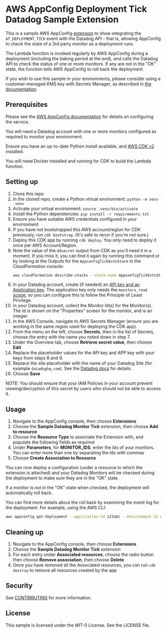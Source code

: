 # AWS AppConfig Deployment Tick Datadog Sample Extension

This is a sample AWS AppConfig
[extension](https://docs.aws.amazon.com/appconfig/latest/userguide/working-with-appconfig-extensions-about.html)
to show integrating the `AT_DEPLOYMENT_TICK` event with the Datadog API - that
is, allowing AppConfig to check the state of a 3rd party monitor as a
deployment runs.

The Lambda function is invoked regularly by AWS AppConfig during a deployment
(including the baking period at the end), and calls the Datadog API to check
the status of one or more monitors. If any are not in the "OK" state, the
function tells AWS AppConfig to roll back the deployment.

If you wish to use this sample in your environments, please consider using a
customer-managed KMS key with Secrets Manager, as described in [the
documentation](https://docs.aws.amazon.com/secretsmanager/latest/userguide/security-encryption.html).

## Prerequisites

Please see the [AWS AppConfig
documentation](https://docs.aws.amazon.com/appconfig/latest/userguide/what-is-appconfig.html)
for details on configuring the service.

You will need a Datadog account with one or more monitors configured as
required to monitor your environment.

Ensure you have an up-to-date Python install available, and [AWS CDK
v2](https://docs.aws.amazon.com/cdk/v2/guide/home.html) installed.

You will need Docker installed and running for CDK to build the Lambda
function.

## Setting up

1. Clone this repo
2. In the cloned repo, create a Python virtual environment: `python -m venv .venv`
3. Activate your virtual environment: `source .venv/bin/activate`
4. Install the Python dependencies: `pip install -r requirements.txt`
5. Ensure you have suitable AWS credentials configured in your environment
6. If you have not bootstrapped this AWS account/region for CDK previously, run
   `cdk bootstrap`. (It's safe to rerun if you're not sure.)
7. Deploy this CDK app by running `cdk deploy`. You only need to deploy it once
   per AWS Account/Region.
8. Note the value of the `ddsecret` output from CDK as you'll need it in a
   moment. If you miss it, you can find it again by running this command or by
   looking at the Outputs for the `AppconfigTickExtnStack` in the
   CloudFormation console:
   ```bash
   aws cloudformation describe-stacks --stack-name AppconfigTickExtnStack --query 'Stacks[0].Outputs[?OutputKey==`ddsecret`].OutputValue' --output text
   ```
9. In your Datadog account, create (if needed) an [API key and an
   Application key](https://docs.datadoghq.com/account_management/api-app-keys/).
   The application key only needs the `monitors_read`
   [scope](https://docs.datadoghq.com/account_management/api-app-keys/#scopes),
   so you can configure this to follow the Principle of Least Privilege.
10. In your Datadog account, collect the Monitor Id(s) for the Monitor(s). The
    Id is shown on the "Properties" screen for the monitor, and is an integer.
11. In the AWS Console, navigate to AWS Secrets Manager (ensure you are working
    in the same region used for deploying the CDK app).
12. From the menu on the left, choose **Secrets**, then in the list of Secrets,
    choose the entry with the name you noted down in step 7.
13. Under the Overview tab, choose **Retrieve secret value**, then choose
    **Edit**
14. Replace the placeholder values for the API key and APP key with your keys
    from steps 8 and 9.
15. Replace the site placeholder with the name of your Datadog Site (for example
    `datadoghq.com`). See the [Datadog docs](https://docs.datadoghq.com/getting_started/site/)
    for details.
16. Choose **Save**

NOTE: You should ensure that your IAM Policies in your account prevent
viewing/decryption of this secret by users who should not be able to access it.


## Usage

1. Navigate to the AppConfig console, then choose **Extensions**
2. Choose the **Sample Datadog Monitor Tick** extension, then choose **Add to
   resource**
3. Choose the **Resource Type** to associate the Extension with, and populate
   the following fields as required
4. Under **Parameters**, for **MONITOR_IDS**, enter the Ids of your monitors. You
   can enter more than one by separating the Ids with commas
5. Choose **Create Association to Resource**

You can now deploy a configuration (under a resource to which the extension is
attached) and your Datadog Monitors will be checked during the deployment to
make sure they are in the "OK" state.

If a monitor is not in the "OK" state when checked, the deployment will
automatically roll back.

You can find more details about the roll back by examining the event log for
the deployment. For example, using the AWS CLI:

```bash
aws appconfig get-deployment --application-id 123abc --environment-id 456def --query '[State,EventLog]' --deployment-number 1
```

## Cleaning up

1. Navigate to the AppConfig console, then choose **Extensions**
2. Choose the **Sample Datadog Monitor Tick** extension
3. For each entry under **Associated resources**, choose the radio button then
   choose **Remove association**, then choose **Delete**
4. Once you have removed all the Associated resources, you can run `cdk
   destroy` to remove all resources created by the app

## Security

See [CONTRIBUTING](CONTRIBUTING.md#security-issue-notifications) for more information.

## License

This sample is licensed under the MIT-0 License. See the LICENSE file.
